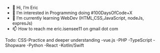 - 👋 Hi, I’m Eric
- 👀 I’m interested in Programming doing #100DaysOfCode+X
- 🌱 I’m currently learning WebDev (HTML,CSS,JavaScript, nodeJs, expresJs)
- 📫 How to reach me eric.isensee11 on gmail dot com

Todo:
CSS-Practice and deeper understanding
-vue.js
-PHP
-TypeScript
-Shopware
-Python
-React
-Kotlin/Swift

